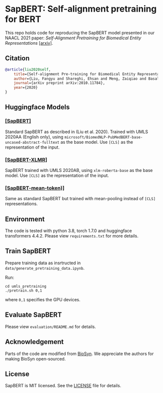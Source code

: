 # SapBERT: Self-alignment pretraining for BERT


This repo holds code for reproducing the SapBERT model presented in our NAACL 2021 paper: *Self-Alignment Pretraining for Biomedical Entity Representations* [\[arxiv\]](https://arxiv.org/abs/2010.11784).


## Citation
```bibtex
@article{liu2020self,
	title={Self-alignment Pre-training for Biomedical Entity Representations},
	author={Liu, Fangyu and Shareghi, Ehsan and Meng, Zaiqiao and Basaldella, Marco and Collier, Nigel},
	journal={arXiv preprint arXiv:2010.11784},
	year={2020}
}
```

## Huggingface Models

### [\[SapBERT\]](https://huggingface.co/cambridgeltl/SapBERT-from-PubMedBERT-fulltext)
Standard SapBERT as described in (Liu et al. 2020). Trained with UMLS 2020AA (English only), using `microsoft/BiomedNLP-PubMedBERT-base-uncased-abstract-fulltext` as the base model. Use `[CLS]` as the representation of the input.

### [\[SapBERT-XLMR\]](https://huggingface.co/cambridgeltl/SapBERT-UMLS-2020AB-all-lang-from-XLMR)
SapBERT trained with UMLS 2020AB, using `xlm-roberta-base` as the base model. Use `[CLS]` as the representation of the input.

### [\[SapBERT-mean-token)\]](https://huggingface.co/cambridgeltl/SapBERT-from-PubMedBERT-fulltext-mean-token)
Same as standard SapBERT but trained with mean-pooling instead of `[CLS]` representations.


## Environment
The code is tested with python 3.8, torch 1.7.0 and huggingface transformers 4.4.2. Please view `requirements.txt` for more details.

## Train SapBERT

Prepare training data as insrtructed in `data/generate_pretraining_data.ipynb`.

Run:
```console
cd umls_pretraining
./pretrain.sh 0,1 
```
where `0,1` specifies the GPU devices. 

## Evaluate SapBERT
Please view `evaluation/README.md` for details.

## Acknowledgement
Parts of the code are modified from [BioSyn](https://github.com/dmis-lab/BioSyn). We appreciate the authors for making BioSyn open-sourced.

## License
SapBERT is MIT licensed. See the [LICENSE](LICENSE) file for details.
